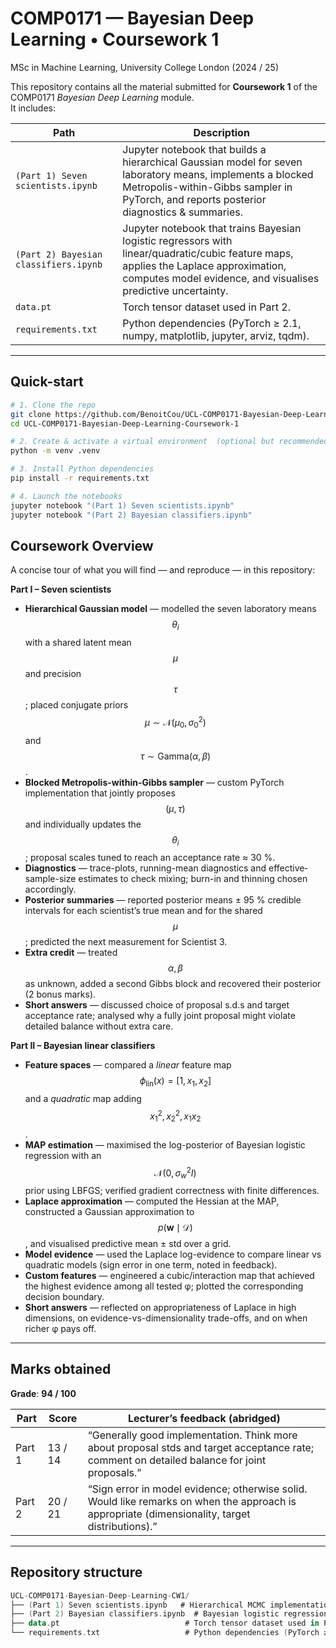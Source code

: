 # COMP0171 — Bayesian Deep Learning • Coursework 1  
MSc in Machine Learning, University College London (2024 / 25)

This repository contains all the material submitted for **Coursework 1** of the COMP0171 *Bayesian Deep Learning* module.  
It includes:

| Path                                           | Description                                                                                                                                                                                                                            |
| ---------------------------------------------- | -------------------------------------------------------------------------------------------------------------------------------------------------------------------------------------------------------------------------------------- |
| `(Part 1) Seven scientists.ipynb`              | Jupyter notebook that builds a hierarchical Gaussian model for seven laboratory means, implements a blocked Metropolis-within-Gibbs sampler in PyTorch, and reports posterior diagnostics & summaries.                                |
| `(Part 2) Bayesian classifiers.ipynb`          | Jupyter notebook that trains Bayesian logistic regressors with linear/quadratic/cubic feature maps, applies the Laplace approximation, computes model evidence, and visualises predictive uncertainty.                               |
| `data.pt`                                      | Torch tensor dataset used in Part 2.                                                                                                                                                                                                  |
| `requirements.txt`                             | Python dependencies (PyTorch ≥ 2.1, numpy, matplotlib, jupyter, arviz, tqdm).                                                                                                                                                          |

---

## Quick-start

```bash
# 1. Clone the repo
git clone https://github.com/BenoitCou/UCL-COMP0171-Bayesian-Deep-Learning-Coursework-1
cd UCL-COMP0171-Bayesian-Deep-Learning-Coursework-1

# 2. Create & activate a virtual environment  (optional but recommended)
python -m venv .venv

# 3. Install Python dependencies
pip install -r requirements.txt

# 4. Launch the notebooks
jupyter notebook "(Part 1) Seven scientists.ipynb"
jupyter notebook "(Part 2) Bayesian classifiers.ipynb"
```

## Coursework Overview  

A concise tour of what you will find — and reproduce — in this repository:

**Part I – Seven scientists**

- **Hierarchical Gaussian model** — modelled the seven laboratory means $$\theta_i$$ with a shared latent mean $$\mu$$ and precision $$\tau$$; placed conjugate priors $$ \mu \sim \mathcal N(\mu_0,\sigma_0^2)$$ and $$\tau \sim \text{Gamma}(\alpha,\beta)$$.  
- **Blocked Metropolis-within-Gibbs sampler** — custom PyTorch implementation that jointly proposes $$(\mu,\tau)$$ and individually updates the $$\theta_i$$; proposal scales tuned to reach an acceptance rate ≈ 30 %.  
- **Diagnostics** — trace-plots, running-mean diagnostics and effective‐sample-size estimates to check mixing; burn-in and thinning chosen accordingly.  
- **Posterior summaries** — reported posterior means ± 95 % credible intervals for each scientist’s true mean and for the shared $$\mu$$; predicted the next measurement for Scientist 3.  
- **Extra credit** — treated $$\alpha,\beta$$ as unknown, added a second Gibbs block and recovered their posterior (2 bonus marks).  
- **Short answers** — discussed choice of proposal s.d.s and target acceptance rate; analysed why a fully joint proposal might violate detailed balance without extra care.  

**Part II – Bayesian linear classifiers**

- **Feature spaces** — compared a *linear* feature map $$\phi_\text{lin}(x)=[1,x_1,x_2]$$ and a *quadratic* map adding $$x_1^2,x_2^2,x_1x_2$$.  
- **MAP estimation** — maximised the log-posterior of Bayesian logistic regression with an $$ \mathcal N(0,\sigma_w^2I)$$ prior using LBFGS; verified gradient correctness with finite differences.  
- **Laplace approximation** — computed the Hessian at the MAP, constructed a Gaussian approximation to $$p(\mathbf w\mid\mathcal D)$$, and visualised predictive mean ± std over a grid.  
- **Model evidence** — used the Laplace log-evidence to compare linear vs quadratic models (sign error in one term, noted in feedback).  
- **Custom features** — engineered a cubic/interaction map that achieved the highest evidence among all tested φ; plotted the corresponding decision boundary.  
- **Short answers** — reflected on appropriateness of Laplace in high dimensions, on evidence-vs-dimensionality trade-offs, and on when richer φ pays off.  

---

## Marks obtained  

**Grade**: **94 / 100**

| Part | Score | Lecturer’s feedback (abridged) |
| ---- | ----- | ------------------------------ |
| Part 1 | 13 / 14 | “Generally good implementation. Think more about proposal stds and target acceptance rate; comment on detailed balance for joint proposals.” |
| Part 2 | 20 / 21 | “Sign error in model evidence; otherwise solid. Would like remarks on when the approach is appropriate (dimensionality, target distributions).” |

---

## Repository structure  

```kotlin
UCL-COMP0171-Bayesian-Deep-Learning-CW1/
├── (Part 1) Seven scientists.ipynb   # Hierarchical MCMC implementation & analysis
├── (Part 2) Bayesian classifiers.ipynb  # Bayesian logistic regression, Laplace, evidence
├── data.pt                            # Torch tensor dataset used in Part 2
└── requirements.txt                   # Python dependencies (PyTorch ≥ 2.1, numpy, matplotlib)

